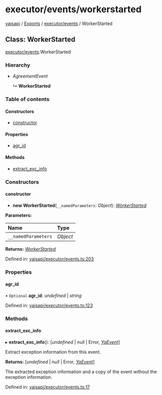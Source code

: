 # executor/events/workerstarted

[yajsapi](https://github.com/golemfactory/yagna-docs/tree/9699eb3e934dbc2c15063c37bc7a317a2c47fef4/yajsapi/README.md) / [Exports](https://github.com/golemfactory/yagna-docs/tree/9699eb3e934dbc2c15063c37bc7a317a2c47fef4/yajsapi/modules.md) / [executor/events](../yajsapi-2/executor_events.md) / WorkerStarted

## Class: WorkerStarted

[executor/events](../yajsapi-2/executor_events.md).WorkerStarted

### Hierarchy

* _AgreementEvent_

  ↳ **WorkerStarted**

### Table of contents

#### Constructors

* [constructor](executor_events.workerstarted.md#constructor)

#### Properties

* [agr\_id](executor_events.workerstarted.md#agr_id)

#### Methods

* [extract\_exc\_info](executor_events.workerstarted.md#extract_exc_info)

### Constructors

#### constructor

+ **new WorkerStarted**\(`__namedParameters`: _Object_\): [_WorkerStarted_](executor_events.workerstarted.md)

**Parameters:**

| Name | Type |
| :--- | :--- |
| `__namedParameters` | _Object_ |

**Returns:** [_WorkerStarted_](executor_events.workerstarted.md)

Defined in: [yajsapi/executor/events.ts:203](https://github.com/golemfactory/yajsapi/blob/0a8d8c8/yajsapi/executor/events.ts#L203)

### Properties

#### agr\_id

• `Optional` **agr\_id**: _undefined_ \| _string_

Defined in: [yajsapi/executor/events.ts:123](https://github.com/golemfactory/yajsapi/blob/0a8d8c8/yajsapi/executor/events.ts#L123)

### Methods

#### extract\_exc\_info

▸ **extract\_exc\_info**\(\): \[_undefined_ \| _null_ \| Error, [_YaEvent_](executor_events.yaevent.md)\]

Extract exception information from this event.

**Returns:** \[_undefined_ \| _null_ \| Error, [_YaEvent_](executor_events.yaevent.md)\]

The extracted exception information and a copy of the event without the exception information.

Defined in: [yajsapi/executor/events.ts:17](https://github.com/golemfactory/yajsapi/blob/0a8d8c8/yajsapi/executor/events.ts#L17)

